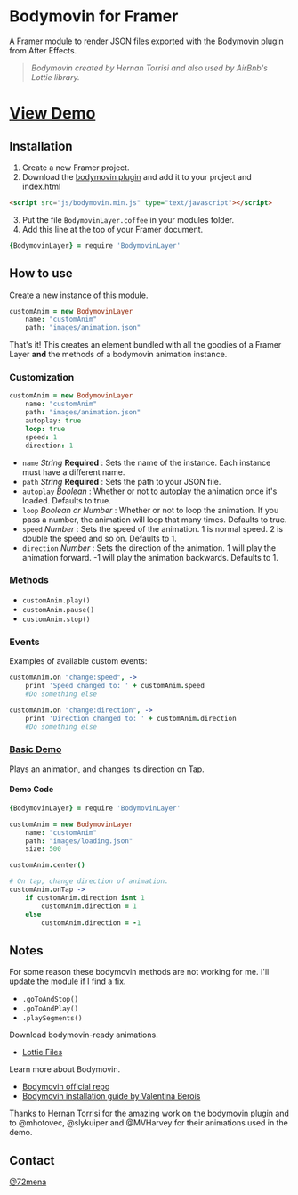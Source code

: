 # Bodymovin for Framer
A Framer module to render JSON files exported with the Bodymovin plugin from After Effects.

> *Bodymovin created by Hernan Torrisi and also used by AirBnb's Lottie library.*

# [View Demo](https://framer.cloud/YwOqV/)

## Installation

1. Create a new Framer project.
2. Download the [bodymovin plugin](https://raw.githubusercontent.com/bodymovin/bodymovin/master/build/player/bodymovin.min.js) and add it to your project and index.html
```html
<script src="js/bodymovin.min.js" type="text/javascript"></script>
```
3. Put the file `BodymovinLayer.coffee` in your modules folder.
4. Add this line at the top of your Framer document.
```coffeescript
{BodymovinLayer} = require 'BodymovinLayer'
```


## How to use

Create a new instance of this module.
```coffeescript
customAnim = new BodymovinLayer
	name: "customAnim"
	path: "images/animation.json"
```
That's it! This creates an element bundled with all the goodies of a Framer Layer **and** the methods of a bodymovin animation instance.


### Customization

```coffeescript
customAnim = new BodymovinLayer
	name: "customAnim"
	path: "images/animation.json"
	autoplay: true
	loop: true
	speed: 1
	direction: 1
```

- `name` *String* **Required** : Sets the name of the instance. Each instance must have a different name.
- `path` *String* **Required** : Sets the path to your JSON file.
- `autoplay` *Boolean* : Whether or not to autoplay the animation once it's loaded. Defaults to true.
- `loop` *Boolean or Number* : Whether or not to loop the animation. If you pass a number, the animation will loop that many times. Defaults to true.
- `speed` *Number* : Sets the speed of the animation. 1 is normal speed. 2 is double the speed and so on. Defaults to 1.
- `direction` *Number* : Sets the direction of the animation. 1 will play the animation forward. -1 will play the animation backwards. Defaults to 1.


### Methods

- `customAnim.play()`
- `customAnim.pause()`
- `customAnim.stop()`


### Events

Examples of available custom events:

```coffeescript
customAnim.on "change:speed", ->
	print 'Speed changed to: ' + customAnim.speed
	#Do something else
```

```coffeescript
customAnim.on "change:direction", ->
	print 'Direction changed to: ' + customAnim.direction
	#Do something else
```

### [Basic Demo](https://framer.cloud/GPSqX/)

Plays an animation, and changes its direction on Tap.

#### Demo Code

```coffeescript
{BodymovinLayer} = require 'BodymovinLayer'

customAnim = new BodymovinLayer
	name: "customAnim"
	path: "images/loading.json"
	size: 500

customAnim.center()

# On tap, change direction of animation.
customAnim.onTap ->
	if customAnim.direction isnt 1
		customAnim.direction = 1
	else
		customAnim.direction = -1
```


## Notes

For some reason these bodymovin methods are not working for me. I'll update the module if I find a fix.
- `.goToAndStop()`
- `.goToAndPlay()`
- `.playSegments()`

Download bodymovin-ready animations.
- [Lottie Files](http://www.lottiefiles.com/)

Learn more about Bodymovin.
- [Bodymovin official repo](https://github.com/bodymovin/bodymovin)
- [Bodymovin installation guide by Valentina Berois](https://medium.com/@vberois/lottie-after-effects-591913cb004c)

Thanks to Hernan Torrisi for the amazing work on the bodymovin plugin and to @mhotovec, @slykuiper and @MVHarvey for their animations used in the demo.

## Contact
[@72mena](http://twitter.com/72mena)
